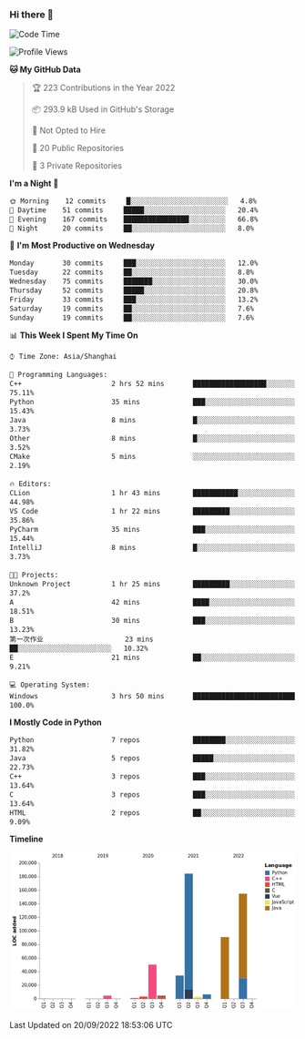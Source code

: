 ### Hi there 👋

<!--START_SECTION:waka-->
![Code Time](http://img.shields.io/badge/Code%20Time-555%20hrs%2026%20mins-blue)

![Profile Views](http://img.shields.io/badge/Profile%20Views-0-blue)

**🐱 My GitHub Data** 

> 🏆 223 Contributions in the Year 2022
 > 
> 📦 293.9 kB Used in GitHub's Storage 
 > 
> 🚫 Not Opted to Hire
 > 
> 📜 20 Public Repositories 
 > 
> 🔑 3 Private Repositories  
 > 
**I'm a Night 🦉** 

```text
🌞 Morning    12 commits     █░░░░░░░░░░░░░░░░░░░░░░░░   4.8% 
🌆 Daytime    51 commits     █████░░░░░░░░░░░░░░░░░░░░   20.4% 
🌃 Evening    167 commits    ████████████████░░░░░░░░░   66.8% 
🌙 Night      20 commits     ██░░░░░░░░░░░░░░░░░░░░░░░   8.0%

```
📅 **I'm Most Productive on Wednesday** 

```text
Monday       30 commits     ███░░░░░░░░░░░░░░░░░░░░░░   12.0% 
Tuesday      22 commits     ██░░░░░░░░░░░░░░░░░░░░░░░   8.8% 
Wednesday    75 commits     ███████░░░░░░░░░░░░░░░░░░   30.0% 
Thursday     52 commits     █████░░░░░░░░░░░░░░░░░░░░   20.8% 
Friday       33 commits     ███░░░░░░░░░░░░░░░░░░░░░░   13.2% 
Saturday     19 commits     ██░░░░░░░░░░░░░░░░░░░░░░░   7.6% 
Sunday       19 commits     ██░░░░░░░░░░░░░░░░░░░░░░░   7.6%

```


📊 **This Week I Spent My Time On** 

```text
⌚︎ Time Zone: Asia/Shanghai

💬 Programming Languages: 
C++                      2 hrs 52 mins       ██████████████████░░░░░░░   75.11% 
Python                   35 mins             ███░░░░░░░░░░░░░░░░░░░░░░   15.43% 
Java                     8 mins              █░░░░░░░░░░░░░░░░░░░░░░░░   3.73% 
Other                    8 mins              █░░░░░░░░░░░░░░░░░░░░░░░░   3.52% 
CMake                    5 mins              ░░░░░░░░░░░░░░░░░░░░░░░░░   2.19%

🔥 Editors: 
CLion                    1 hr 43 mins        ███████████░░░░░░░░░░░░░░   44.98% 
VS Code                  1 hr 22 mins        █████████░░░░░░░░░░░░░░░░   35.86% 
PyCharm                  35 mins             ███░░░░░░░░░░░░░░░░░░░░░░   15.44% 
IntelliJ                 8 mins              █░░░░░░░░░░░░░░░░░░░░░░░░   3.73%

🐱‍💻 Projects: 
Unknown Project          1 hr 25 mins        █████████░░░░░░░░░░░░░░░░   37.2% 
A                        42 mins             ████░░░░░░░░░░░░░░░░░░░░░   18.51% 
B                        30 mins             ███░░░░░░░░░░░░░░░░░░░░░░   13.23% 
第一次作业                    23 mins             ██░░░░░░░░░░░░░░░░░░░░░░░   10.32% 
E                        21 mins             ██░░░░░░░░░░░░░░░░░░░░░░░   9.21%

💻 Operating System: 
Windows                  3 hrs 50 mins       █████████████████████████   100.0%

```

**I Mostly Code in Python** 

```text
Python                   7 repos             ████████░░░░░░░░░░░░░░░░░   31.82% 
Java                     5 repos             █████░░░░░░░░░░░░░░░░░░░░   22.73% 
C++                      3 repos             ███░░░░░░░░░░░░░░░░░░░░░░   13.64% 
C                        3 repos             ███░░░░░░░░░░░░░░░░░░░░░░   13.64% 
HTML                     2 repos             ██░░░░░░░░░░░░░░░░░░░░░░░   9.09%

```


**Timeline**

![Chart not found](https://raw.githubusercontent.com/SuperMaxine/SuperMaxine/main/charts/bar_graph.png) 


 Last Updated on 20/09/2022 18:53:06 UTC
<!--END_SECTION:waka-->

<!--
**SuperMaxine/SuperMaxine** is a ✨ _special_ ✨ repository because its `README.md` (this file) appears on your GitHub profile.

Here are some ideas to get you started:

- 🔭 I’m currently working on ...
- 🌱 I’m currently learning ...
- 👯 I’m looking to collaborate on ...
- 🤔 I’m looking for help with ...
- 💬 Ask me about ...
- 📫 How to reach me: ...
- 😄 Pronouns: ...
- ⚡ Fun fact: ...
-->

